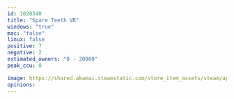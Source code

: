 ```yaml
---
id: 1028340
title: "Spare Teeth VR"
windows: "true"
mac: "false"
linux: false
positive: 7
negative: 2
estimated_owners: "0 - 20000"
peak_ccu: 0

image: https://shared.akamai.steamstatic.com/store_item_assets/steam/apps/1028340/header.jpg?t=1576187408
opinions:
---
```

